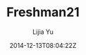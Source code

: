 ---
title: "Freshman21"
github: https://github.com/yulijia/freshman21
demo: http://yulijia.net/freshman21/
author: Lijia Yu

ssg:
  - Jekyll
cms:
  - No Cms
date: 2014-12-13T08:04:22Z
github_branch: master
description: "Welcome to use Jekyll theme Freshman21. "
---